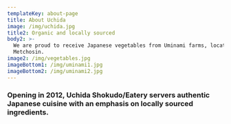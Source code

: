 ```yaml
---
templateKey: about-page
title: About Uchida
image: /img/uchida.jpg
title2: Organic and locally sourced
body2: >-
  We are proud to receive Japanese vegetables from Uminami farms, located in
  Metchosin.
image2: /img/vegetables.jpg
imageBottom1: /img/uminami1.jpg
imageBottom2: /img/uminami2.jpg
---
```

### 

### Opening in 2012, Uchida Shokudo/Eatery servers authentic Japanese cuisine with an emphasis on locally sourced ingredients.
